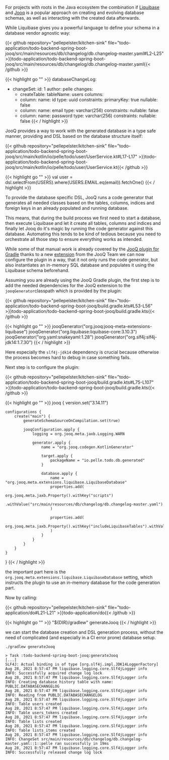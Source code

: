 For projects with roots in the Java ecosystem the combination if [Liquibase](https://www.liquibase.org/) and [Jooq](https://www.jooq.org/) is a popular approach on creating and evolving database schemas, as well as interacting with the created data afterwards.

While Liquibase gives you a powerful language to define your schema in a database vendor agnostic way:

<!-- snippet:liquibase_example_user -->

{{< github repository="pellepelster/kitchen-sink" file="todo-application/todo-backend-spring-boot-jooq/src/main/resources/db/changelog/db.changelog-master.yaml#L2-L25"  >}}todo-application/todo-backend-spring-boot-jooq/src/main/resources/db/changelog/db.changelog-master.yaml{{< /github >}}

{{< highlight go "" >}}
databaseChangeLog:
- changeSet:
  id: 1
  author: pelle
  changes:
  - createTable:
  tableName: users
  columns:
  - column:
  name: id
  type: uuid
  constraints:
  primaryKey: true
  nullable: false
  - column:
  name: email
  type: varchar(256)
  constraints:
  nullable: false
  - column:
  name: password
  type: varchar(256)
  constraints:
  nullable: false
  {{< / highlight >}}

<!-- /snippet:liquibase_example_user -->

JooQ provides a way to work with the generated database in a type safe manner, providing and DSL based on the database structure itself:

<!-- snippet:jooq_example_user -->

{{< github repository="pellepelster/kitchen-sink" file="todo-application/todo-backend-spring-boot-jooq/src/main/kotlin/io/pelle/todo/user/UserService.kt#L17-L17"  >}}todo-application/todo-backend-spring-boot-jooq/src/main/kotlin/io/pelle/todo/user/UserService.kt{{< /github >}}

{{< highlight go "" >}}
val user = dsl.selectFrom(USERS).where(USERS.EMAIL.eq(email)).fetchOne()
{{< / highlight >}}

<!-- /snippet:jooq_example_user -->

To provide the database specific DSL, JooQ runs a code generator that generates all needed classes based on the tables, columns, indices and foreign keys in an already populated and running database.

This means, that during the build process we first need to start a database, then execute Liquibase and let it create all tables, columns and indices and finally let Jooq do it's magic by running the code generator against this database. Automating this tends to be kind of tedious because you need to orchestrate all those step to ensure everything works as intended.

While some of that manual work is already covered by the [JooQ plugin for Gradle](https://github.com/etiennestuder/gradle-jooq-plugin) thanks to a new [extension](https://www.jooq.org/doc/latest/manual/code-generation/codegen-liquibase/) from the JooQ Team we can now configure the plugin in a way, that it not only runs the code generator, but also instantiates an in-memory SQL database and populates it using the Liquibase schema beforehand.

Assuming you are already using the JooQ Gradle plugin, the first step is to add the needed dependencies for the JooQ extension to the `jooqGenerator`classpath which is provided by the plugin:

<!-- snippet:gradle_jooq_extension_dependency -->

{{< github repository="pellepelster/kitchen-sink" file="todo-application/todo-backend-spring-boot-jooq/build.gradle.kts#L53-L56"  >}}todo-application/todo-backend-spring-boot-jooq/build.gradle.kts{{< /github >}}

{{< highlight go "" >}}
jooqGenerator("org.jooq:jooq-meta-extensions-liquibase")
jooqGenerator("org.liquibase:liquibase-core:3.10.3")
jooqGenerator("org.yaml:snakeyaml:1.28")
jooqGenerator("org.slf4j:slf4j-jdk14:1.7.30")
{{< / highlight >}}

<!-- /snippet:gradle_jooq_extension_dependency -->

Here especially the `slf4j-jdk14` dependency is crucial because otherwise the process becomes hard to debug in case something fails.

Next step is to configure the plugin:

<!-- snippet:gradle_jooq_extension_configuration -->

{{< github repository="pellepelster/kitchen-sink" file="todo-application/todo-backend-spring-boot-jooq/build.gradle.kts#L75-L107"  >}}todo-application/todo-backend-spring-boot-jooq/build.gradle.kts{{< /github >}}

{{< highlight go "" >}}
jooq {
version.set("3.14.11")

    configurations {
        create("main") {
            generateSchemaSourceOnCompilation.set(true)

            jooqConfiguration.apply {
                logging = org.jooq.meta.jaxb.Logging.WARN

                generator.apply {
                    name = "org.jooq.codegen.KotlinGenerator"

                    target.apply {
                        packageName = "io.pelle.todo.db.generated"
                    }

                    database.apply {
                        name = "org.jooq.meta.extensions.liquibase.LiquibaseDatabase"
                        properties.add(
                                org.jooq.meta.jaxb.Property().withKey("scripts")
                                        .withValue("src/main/resources/db/changelog/db.changelog-master.yaml")
                        )

                        properties.add(
                                org.jooq.meta.jaxb.Property().withKey("includeLiquibaseTables").withValue("false")
                        )
                    }
                }
            }
        }
    }
}
{{< / highlight >}}

<!-- /snippet:gradle_jooq_extension_configuration -->

the important part here is the `org.jooq.meta.extensions.liquibase.LiquibaseDatabase` setting, which instructs the plugin to use an in-memory database for the code generation part.

Now by calling:

<!-- snippet:gradle_jooq_run -->

{{< github repository="pellepelster/kitchen-sink" file="todo-application/do#L21-L21"  >}}todo-application/do{{< /github >}}

{{< highlight go "" >}}
"${DIR}/gradlew" generateJooq
{{< / highlight >}}

<!-- /snippet:gradle_jooq_run -->

we can start the database creation and DSL generation process, without the need of complicated (and especially in a CI error prone) database setup.


```
./gradlew generateJooq

> Task :todo-backend-spring-boot-jooq:generateJooq
[...]
SLF4J: Actual binding is of type [org.slf4j.impl.JDK14LoggerFactory]
Aug 28, 2021 8:57:47 PM liquibase.logging.core.Slf4jLogger info
INFO: Successfully acquired change log lock
Aug 28, 2021 8:57:47 PM liquibase.logging.core.Slf4jLogger info
INFO: Creating database history table with name: PUBLIC.DATABASECHANGELOG
Aug 28, 2021 8:57:47 PM liquibase.logging.core.Slf4jLogger info
INFO: Reading from PUBLIC.DATABASECHANGELOG
Aug 28, 2021 8:57:47 PM liquibase.logging.core.Slf4jLogger info
INFO: Table users created
Aug 28, 2021 8:57:47 PM liquibase.logging.core.Slf4jLogger info
INFO: Table users_tokens created
Aug 28, 2021 8:57:47 PM liquibase.logging.core.Slf4jLogger info
INFO: Table lists created
Aug 28, 2021 8:57:47 PM liquibase.logging.core.Slf4jLogger info
INFO: Table lists_items created
Aug 28, 2021 8:57:47 PM liquibase.logging.core.Slf4jLogger info
INFO: ChangeSet src/main/resources/db/changelog/db.changelog-master.yaml::1::pelle ran successfully in 19ms
Aug 28, 2021 8:57:47 PM liquibase.logging.core.Slf4jLogger info
INFO: Successfully released change log lock
```
